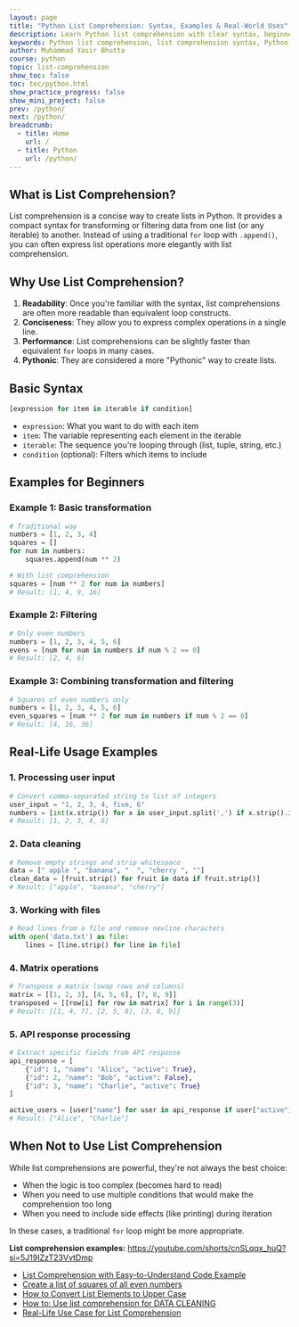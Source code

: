 ```yaml
---
layout: page
title: "Python List Comprehension: Syntax, Examples & Real-World Uses"
description: Learn Python list comprehension with clear syntax, beginner-friendly examples, and real-world applications. Discover how to write concise, efficient code for data processing, filtering, and transformations.
keywords: Python list comprehension, list comprehension syntax, Python list examples, list comprehension for beginners, Pythonic way to create lists, filtering lists in Python, data transformation Python, real-world Python list uses, efficient Python coding, Python list operations, how to use list comprehension, when to use list comprehension, list comprehension vs for loop
author: Muhammad Yasir Bhutta
course: python
topic: list-comprehension
show_toc: false
toc: toc/python.html
show_practice_progress: false
show_mini_project: false
prev: /python/
next: /python/
breadcrumb:
  - title: Home
    url: /
  - title: Python
    url: /python/
---
```


## What is List Comprehension?
List comprehension is a concise way to create lists in Python. It provides a compact syntax for transforming or filtering data from one list (or any iterable) to another. Instead of using a traditional `for` loop with `.append()`, you can often express list operations more elegantly with list comprehension.

## Why Use List Comprehension?
1. **Readability**: Once you're familiar with the syntax, list comprehensions are often more readable than equivalent loop constructs.
2. **Conciseness**: They allow you to express complex operations in a single line.
3. **Performance**: List comprehensions can be slightly faster than equivalent `for` loops in many cases.
4. **Pythonic**: They are considered a more "Pythonic" way to create lists.

## Basic Syntax
```python
[expression for item in iterable if condition]
```

- `expression`: What you want to do with each item
- `item`: The variable representing each element in the iterable
- `iterable`: The sequence you're looping through (list, tuple, string, etc.)
- `condition` (optional): Filters which items to include

## Examples for Beginners

### Example 1: Basic transformation
```python
# Traditional way
numbers = [1, 2, 3, 4]
squares = []
for num in numbers:
    squares.append(num ** 2)

# With list comprehension
squares = [num ** 2 for num in numbers]
# Result: [1, 4, 9, 16]
```

### Example 2: Filtering
```python
# Only even numbers
numbers = [1, 2, 3, 4, 5, 6]
evens = [num for num in numbers if num % 2 == 0]
# Result: [2, 4, 6]
```

### Example 3: Combining transformation and filtering
```python
# Squares of even numbers only
numbers = [1, 2, 3, 4, 5, 6]
even_squares = [num ** 2 for num in numbers if num % 2 == 0]
# Result: [4, 16, 36]
```

## Real-Life Usage Examples

### 1. Processing user input
```python
# Convert comma-separated string to list of integers
user_input = "1, 2, 3, 4, five, 6"
numbers = [int(x.strip()) for x in user_input.split(',') if x.strip().isdigit()]
# Result: [1, 2, 3, 4, 6]
```

### 2. Data cleaning
```python
# Remove empty strings and strip whitespace
data = [" apple ", "banana", "  ", "cherry ", ""]
clean_data = [fruit.strip() for fruit in data if fruit.strip()]
# Result: ["apple", "banana", "cherry"]
```

### 3. Working with files
```python
# Read lines from a file and remove newline characters
with open('data.txt') as file:
    lines = [line.strip() for line in file]
```

### 4. Matrix operations
```python
# Transpose a matrix (swap rows and columns)
matrix = [[1, 2, 3], [4, 5, 6], [7, 8, 9]]
transposed = [[row[i] for row in matrix] for i in range(3)]
# Result: [[1, 4, 7], [2, 5, 8], [3, 6, 9]]
```

### 5. API response processing
```python
# Extract specific fields from API response
api_response = [
    {"id": 1, "name": "Alice", "active": True},
    {"id": 2, "name": "Bob", "active": False},
    {"id": 3, "name": "Charlie", "active": True}
]

active_users = [user["name"] for user in api_response if user["active"]]
# Result: ["Alice", "Charlie"]
```

## When Not to Use List Comprehension
While list comprehensions are powerful, they're not always the best choice:
- When the logic is too complex (becomes hard to read)
- When you need to use multiple conditions that would make the comprehension too long
- When you need to include side effects (like printing) during iteration

In these cases, a traditional `for` loop might be more appropriate.


**List comprehension examples:**
https://youtube.com/shorts/cnSLqqx_huQ?si=5J19IZzT23VvtDmp


- [List Comprehension with Easy-to-Understand Code Example](https://www.youtube.com/watch?v=1fVckZom4K0&list=PLKYRx0Ibk7Vi-CC7ik98qT0VKK0F7ikja&index=71)
- [Create a list of squares of all even numbers](https://www.youtube.com/watch?v=4qy1QRTn6r4&list=PLKYRx0Ibk7Vi-CC7ik98qT0VKK0F7ikja&index=70)
- [How to Convert List Elements to Upper Case](https://www.youtube.com/watch?v=RXKMwEGYKs4&list=PLKYRx0Ibk7Vi-CC7ik98qT0VKK0F7ikja&index=63)
- [How to: Use list comprehension for DATA CLEANING](https://www.youtube.com/watch?v=geI-5gXMrks&list=PLKYRx0Ibk7Vi-CC7ik98qT0VKK0F7ikja&index=62)
- [Real-Life Use Case for List Comprehension](https://www.youtube.com/watch?v=MZwEfGXgpfI&list=PLKYRx0Ibk7Vi-CC7ik98qT0VKK0F7ikja&index=61)
